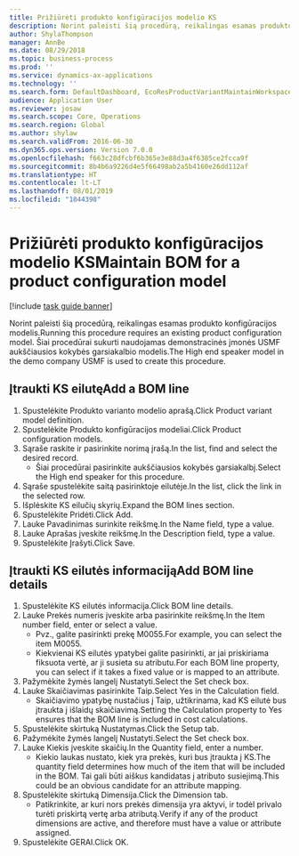 ```yaml
---
title: Prižiūrėti produkto konfigūracijos modelio KS
description: Norint paleisti šią procedūrą, reikalingas esamas produkto konfigūracijos modelis.
author: ShylaThompson
manager: AnnBe
ms.date: 08/29/2018
ms.topic: business-process
ms.prod: ''
ms.service: dynamics-ax-applications
ms.technology: ''
ms.search.form: DefaultDashboard, EcoResProductVariantMaintainWorkspace, PCProductConfigurationModelListPage, PCProductConfigurationModelDetails, PCBOMLineDetails, InventItemIdLookupSimple
audience: Application User
ms.reviewer: josaw
ms.search.scope: Core, Operations
ms.search.region: Global
ms.author: shylaw
ms.search.validFrom: 2016-06-30
ms.dyn365.ops.version: Version 7.0.0
ms.openlocfilehash: f663c28dfcbf6b365e3e88d3a4f6385ce2fcca9f
ms.sourcegitcommit: 8b4b6a9226d4e5f66498ab2a5b4160e26dd112af
ms.translationtype: HT
ms.contentlocale: lt-LT
ms.lasthandoff: 08/01/2019
ms.locfileid: "1844398"
---
```

# <a name="maintain-bom-for-a-product-configuration-model"></a><span data-ttu-id="85806-103">Prižiūrėti produkto konfigūracijos modelio KS</span><span class="sxs-lookup"><span data-stu-id="85806-103">Maintain BOM for a product configuration model</span></span>

[!include [task guide banner](../../includes/task-guide-banner.md)]

<span data-ttu-id="85806-104">Norint paleisti šią procedūrą, reikalingas esamas produkto konfigūracijos modelis.</span><span class="sxs-lookup"><span data-stu-id="85806-104">Running this procedure requires an existing product configuration model.</span></span> <span data-ttu-id="85806-105">Šiai procedūrai sukurti naudojamas demonstracinės įmonės USMF aukščiausios kokybės garsiakalbio modelis.</span><span class="sxs-lookup"><span data-stu-id="85806-105">The High end speaker model in the demo company USMF is used to create this procedure.</span></span>


## <a name="add-a-bom-line"></a><span data-ttu-id="85806-106">Įtraukti KS eilutę</span><span class="sxs-lookup"><span data-stu-id="85806-106">Add a BOM line</span></span>
1. <span data-ttu-id="85806-107">Spustelėkite Produkto varianto modelio aprašą.</span><span class="sxs-lookup"><span data-stu-id="85806-107">Click Product variant model definition.</span></span>
2. <span data-ttu-id="85806-108">Spustelėkite Produkto konfigūracijos modeliai.</span><span class="sxs-lookup"><span data-stu-id="85806-108">Click Product configuration models.</span></span>
3. <span data-ttu-id="85806-109">Sąraše raskite ir pasirinkite norimą įrašą.</span><span class="sxs-lookup"><span data-stu-id="85806-109">In the list, find and select the desired record.</span></span>
    * <span data-ttu-id="85806-110">Šiai procedūrai pasirinkite aukščiausios kokybės garsiakalbį.</span><span class="sxs-lookup"><span data-stu-id="85806-110">Select the High end speaker for this procedure.</span></span>  
4. <span data-ttu-id="85806-111">Sąraše spustelėkite saitą pasirinktoje eilutėje.</span><span class="sxs-lookup"><span data-stu-id="85806-111">In the list, click the link in the selected row.</span></span>
5. <span data-ttu-id="85806-112">Išplėskite KS eilučių skyrių.</span><span class="sxs-lookup"><span data-stu-id="85806-112">Expand the BOM lines section.</span></span>
6. <span data-ttu-id="85806-113">Spustelėkite Pridėti.</span><span class="sxs-lookup"><span data-stu-id="85806-113">Click Add.</span></span>
7. <span data-ttu-id="85806-114">Lauke Pavadinimas surinkite reikšmę.</span><span class="sxs-lookup"><span data-stu-id="85806-114">In the Name field, type a value.</span></span>
8. <span data-ttu-id="85806-115">Lauke Aprašas įveskite reikšmę.</span><span class="sxs-lookup"><span data-stu-id="85806-115">In the Description field, type a value.</span></span>
9. <span data-ttu-id="85806-116">Spustelėkite Įrašyti.</span><span class="sxs-lookup"><span data-stu-id="85806-116">Click Save.</span></span>

## <a name="add-bom-line-details"></a><span data-ttu-id="85806-117">Įtraukti KS eilutės informaciją</span><span class="sxs-lookup"><span data-stu-id="85806-117">Add BOM line details</span></span>
1. <span data-ttu-id="85806-118">Spustelėkite KS eilutės informacija.</span><span class="sxs-lookup"><span data-stu-id="85806-118">Click BOM line details.</span></span>
2. <span data-ttu-id="85806-119">Lauke Prekės numeris įveskite arba pasirinkite reikšmę.</span><span class="sxs-lookup"><span data-stu-id="85806-119">In the Item number field, enter or select a value.</span></span>
    * <span data-ttu-id="85806-120">Pvz., galite pasirinkti prekę M0055.</span><span class="sxs-lookup"><span data-stu-id="85806-120">For example, you can select the item M0055.</span></span>  
    * <span data-ttu-id="85806-121">Kiekvienai KS eilutės ypatybei galite pasirinkti, ar jai priskiriama fiksuota vertė, ar ji susieta su atributu.</span><span class="sxs-lookup"><span data-stu-id="85806-121">For each BOM line property, you can select if it takes a fixed value or is mapped to an attribute.</span></span>  
3. <span data-ttu-id="85806-122">Pažymėkite žymės langelį Nustatyti.</span><span class="sxs-lookup"><span data-stu-id="85806-122">Select the Set check box.</span></span>
4. <span data-ttu-id="85806-123">Lauke Skaičiavimas pasirinkite Taip.</span><span class="sxs-lookup"><span data-stu-id="85806-123">Select Yes in the Calculation field.</span></span>
    * <span data-ttu-id="85806-124">Skaičiavimo ypatybę nustačius į Taip, užtikrinama, kad KS eilutė bus įtraukta į išlaidų skaičiavimą.</span><span class="sxs-lookup"><span data-stu-id="85806-124">Setting the Calculation property to Yes ensures that the BOM line is included in cost calculations.</span></span>  
5. <span data-ttu-id="85806-125">Spustelėkite skirtuką Nustatymas.</span><span class="sxs-lookup"><span data-stu-id="85806-125">Click the Setup tab.</span></span>
6. <span data-ttu-id="85806-126">Pažymėkite žymės langelį Nustatyti.</span><span class="sxs-lookup"><span data-stu-id="85806-126">Select the Set check box.</span></span>
7. <span data-ttu-id="85806-127">Lauke Kiekis įveskite skaičių.</span><span class="sxs-lookup"><span data-stu-id="85806-127">In the Quantity field, enter a number.</span></span>
    * <span data-ttu-id="85806-128">Kiekio laukas nustato, kiek yra prekės, kuri bus įtraukta į KS.</span><span class="sxs-lookup"><span data-stu-id="85806-128">The quantity field determines how much of the item that will be included in the BOM.</span></span> <span data-ttu-id="85806-129">Tai gali būti aiškus kandidatas į atributo susiejimą.</span><span class="sxs-lookup"><span data-stu-id="85806-129">This could be an obvious candidate for an attribute mapping.</span></span>  
8. <span data-ttu-id="85806-130">Spustelėkite skirtuką Dimensija.</span><span class="sxs-lookup"><span data-stu-id="85806-130">Click the Dimension tab.</span></span>
    * <span data-ttu-id="85806-131">Patikrinkite, ar kuri nors prekės dimensija yra aktyvi, ir todėl privalo turėti priskirtą vertę arba atributą.</span><span class="sxs-lookup"><span data-stu-id="85806-131">Verify if any of the product dimensions are active,  and therefore must have a value or attribute assigned.</span></span>  
9. <span data-ttu-id="85806-132">Spustelėkite GERAI.</span><span class="sxs-lookup"><span data-stu-id="85806-132">Click OK.</span></span>

